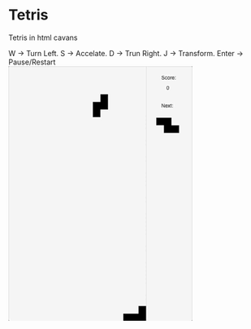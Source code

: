 # Tetris
Tetris in html cavans

W -> Turn Left. 
S -> Accelate. 
D -> Trun Right. 
J -> Transform. 
Enter -> Pause/Restart       
![](https://github.com/frostless/Tetris/blob/master/tetris%20demo.gif?raw=true)
